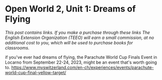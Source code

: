 
# Open World 2, Unit 1: Dreams of Flying
*This post contains links. If you make a purchase through these links The English Extension Organization (TEEO) will earn a small commission, at no additional cost to you, which will be used to purchase books for classrooms.*

if you've ever had dreams of flying, the Parachute World Cup Finals Event in Locarno from September 22-24, 2023,  might be an event that's worth going to.  https://www.myswitzerland.com/en-ch/experiences/events/parachute-world-cup-final-yellow-target/
<!--stackedit_data:
eyJoaXN0b3J5IjpbNzc3NDM1MTQ5LC0xNDI1MDM1ODYyXX0=
-->
